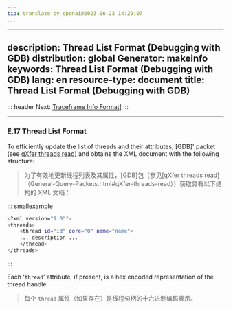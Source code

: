 ```yaml
---
tip: translate by openai@2023-06-23 14:29:07
...
```

---
description: Thread List Format (Debugging with GDB)
distribution: global
Generator: makeinfo
keywords: Thread List Format (Debugging with GDB)
lang: en
resource-type: document
title: Thread List Format (Debugging with GDB)
----------------------------------------------

::: header
Next: [Traceframe Info Format](Traceframe-Info-Format.html#Traceframe-Info-Format)]
:::

---

### E.17 Thread List Format

To efficiently update the list of threads and their attributes, [GDB]' packet (see [qXfer threads read](General-Query-Packets.html#qXfer-threads-read)) and obtains the XML document with the following structure:

> 为了有效地更新线程列表及其属性，[GDB]包（参见[qXfer threads read]（General-Query-Packets.html#qXfer-threads-read））获取具有以下结构的 XML 文档：

::: smallexample

```bash
<?xml version="1.0"?>
<threads>
    <thread id="id" core="0" name="name">
    ... description ...
    </thread>
</threads>
```

:::

Each '`thread`' attribute, if present, is a hex encoded representation of the thread handle.

> 每个 `thread` 属性（如果存在）是线程句柄的十六进制编码表示。
